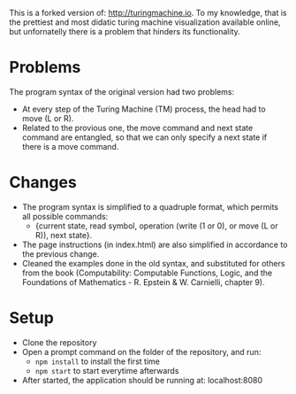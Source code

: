 This is a forked version of: http://turingmachine.io.
To my knowledge, that is the prettiest and most didatic turing machine visualization available online, but unfornatelly there is a problem that hinders its functionality. 

# Problems
The program syntax of the original version had two problems:
- At every step of the Turing Machine (TM) process, the head had to move (L or R).
- Related to the provious one, the move command and next state command are entangled, so that we can only specify a next state if there is a move command.

# Changes
- The program syntax is simplified to a quadruple format, which permits all possible commands:
  - {current state, read symbol, operation (write (1 or 0), or move (L or R)), next state}.
- The page instructions (in index.html) are also simplified in accordance to the previous change.
- Cleaned the examples done in the old syntax, and substituted for others from the book (Computability: Computable Functions, Logic, and the Foundations of Mathematics - R. Epstein & W. Carnielli, chapter 9).
  
# Setup
- Clone the repository
- Open a prompt command on the folder of the repository, and run:
  - `npm install` to install the first time
  - `npm start` to start everytime afterwards
- After started, the application should be running at: localhost:8080
